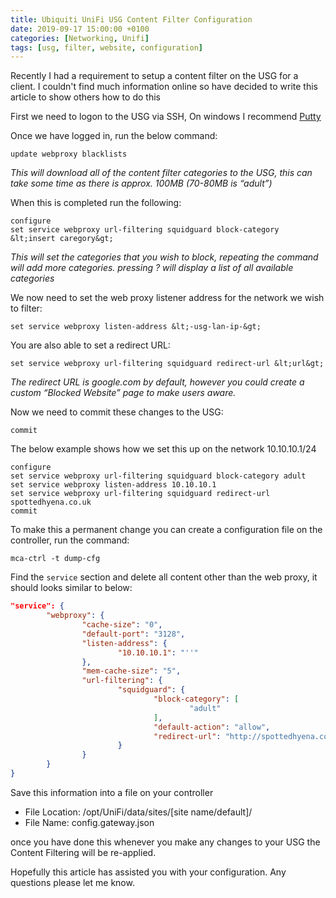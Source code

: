 ```yaml
---
title: Ubiquiti UniFi USG Content Filter Configuration
date: 2019-09-17 15:00:00 +0100
categories: [Networking, Unifi]
tags: [usg, filter, website, configuration]
---
```

Recently I had a requirement to setup a content filter on the USG for a client. I couldn't find much information online so have decided to write this article to show others how to do this

First we need to logon to the USG via SSH, On windows I recommend [Putty](https://www.chiark.greenend.org.uk/~sgtatham/putty/latest.html)

Once we have logged in, run the below command:

```shell
update webproxy blacklists
```

*This will download all of the content filter categories to the USG, this can take some time as there is approx. 100MB (70-80MB is &#8220;adult&#8221;)*

When this is completed run the following:

```shell
configure
set service webproxy url-filtering squidguard block-category &lt;insert caregory&gt;
```

*This will set the categories that you wish to block, repeating the command will add more categories. pressing ? will display a list of all available categories*

We now need to set the web proxy listener address for the network we wish to filter:

```shell
set service webproxy listen-address &lt;-usg-lan-ip-&gt;
```

You are also able to set a redirect URL:

```shell
set service webproxy url-filtering squidguard redirect-url &lt;url&gt;
```

*The redirect URL is google.com by default, however you could create a custom &#8220;Blocked Website&#8221; page to make users aware.*

Now we need to commit these changes to the USG:

```shell
commit
```

The below example shows how we set this up on the network 10.10.10.1/24

```shell
configure
set service webproxy url-filtering squidguard block-category adult
set service webproxy listen-address 10.10.10.1
set service webproxy url-filtering squidguard redirect-url spottedhyena.co.uk
commit
```

To make this a permanent change you can create a configuration file on the controller, run the command:

```shell
mca-ctrl -t dump-cfg
```

Find the `service` section and delete all content other than the web proxy, it should looks similar to below:

```json
"service": {
        "webproxy": {
                "cache-size": "0",
                "default-port": "3128",
                "listen-address": {
                        "10.10.10.1": "''"
                },
                "mem-cache-size": "5",
                "url-filtering": {
                        "squidguard": {
                                "block-category": [
                                        "adult"
                                ],
                                "default-action": "allow",
                                "redirect-url": "http://spottedhyena.co.uk"
                        }
                }
        }
}
```

Save this information into a file on your controller

  * File Location: /opt/UniFi/data/sites/[site name/default]/
  * File Name: config.gateway.json

once you have done this whenever you make any changes to your USG the Content Filtering will be re-applied.

Hopefully this article has assisted you with your configuration. Any questions please let me know.

